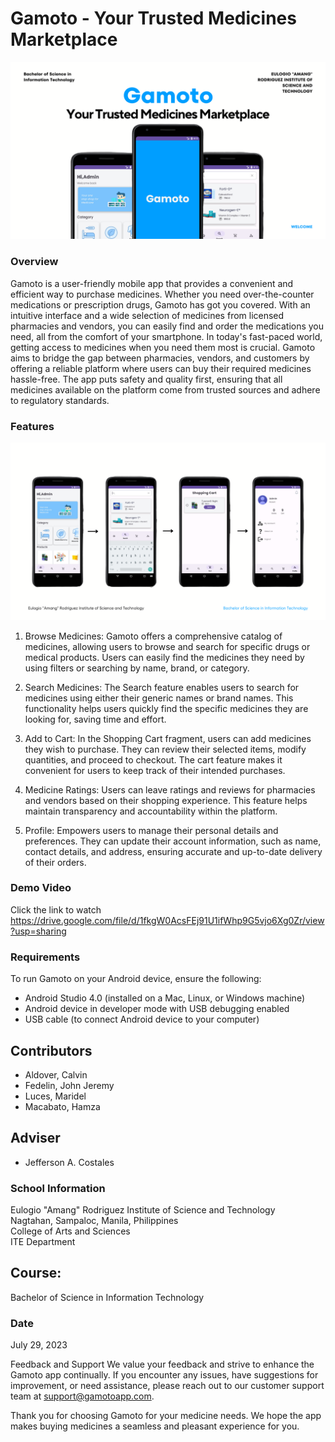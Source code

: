 # Gamoto - Your Trusted Medicines Marketplace

![sample](Image/7.png)
### Overview
Gamoto is a user-friendly mobile app that provides a convenient and efficient way to purchase medicines. Whether you need over-the-counter medications or prescription drugs, Gamoto has got you covered. With an intuitive interface and a wide selection of medicines from licensed pharmacies and vendors, you can easily find and order the medications you need, all from the comfort of your smartphone. In today's fast-paced world, getting access to medicines when you need them most is crucial. Gamoto aims to bridge the gap between pharmacies, vendors, and customers by offering a reliable platform where users can buy their required medicines hassle-free. The app puts safety and quality first, ensuring that all medicines available on the platform come from trusted sources and adhere to regulatory standards.

### Features
![sample](Image/8.png)
  1. Browse Medicines: Gamoto offers a comprehensive catalog of medicines, allowing users to browse and search for specific drugs or medical products. Users can easily find the medicines they need by using filters or searching by name, brand, or category.

  2. Search Medicines: The Search feature enables users to search for medicines using either their generic names or brand names. This functionality helps users quickly find the specific medicines they are looking for, saving time and effort.

  3. Add to Cart: In the Shopping Cart fragment, users can add medicines they wish to purchase. They can review their selected items, modify quantities, and proceed to checkout. The cart feature makes it convenient for users to keep track of their intended purchases.

  4. Medicine Ratings: Users can leave ratings and reviews for pharmacies and vendors based on their shopping experience. This feature helps maintain transparency and accountability within the platform.

  5. Profile: Empowers users to manage their personal details and preferences. They can update their account information, such as name, contact details, and address, ensuring accurate and up-to-date delivery of their orders.

### Demo Video
Click the link to watch https://drive.google.com/file/d/1fkgW0AcsFEj91U1ifWhp9G5vjo6Xg0Zr/view?usp=sharing

### Requirements
To run Gamoto on your Android device, ensure the following:
- Android Studio 4.0 (installed on a Mac, Linux, or Windows machine)
- Android device in developer mode with USB debugging enabled
- USB cable (to connect Android device to your computer)

## Contributors
- Aldover, Calvin
- Fedelin, John Jeremy
- Luces, Maridel
- Macabato, Hamza

## Adviser
- Jefferson A. Costales

### School Information
Eulogio "Amang" Rodriguez Institute of Science and Technology <br />
Nagtahan, Sampaloc, Manila, Philippines<br />
College of Arts and Sciences<br />
ITE Department<br />


## Course:
Bachelor of Science in Information Technology

### Date
July 29, 2023

Feedback and Support
We value your feedback and strive to enhance the Gamoto app continually. If you encounter any issues, have suggestions for improvement, or need assistance, please reach out to our customer support team at support@gamotoapp.com.

Thank you for choosing Gamoto for your medicine needs. We hope the app makes buying medicines a seamless and pleasant experience for you.
